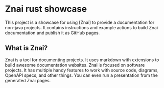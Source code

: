 # Znai rust showcase

This project is a showcase for using [Znai] to provide a documentation for non-java projects.
It contains instructions and example actions to build Znai documentation and publish it as GitHub pages.

## What is Znai?

Znai is a tool for documenting projects. 
It uses markdown with extensions to build awesome documentation websites.
Znai is focused on software projects.
It has multiple handy features to work with source code, diagrams, OpenAPI specs, and other things. 
You can even run a presentation from the generated Znai pages.
